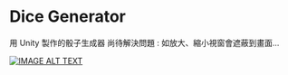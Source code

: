 # Dice Generator

用 Unity 製作的骰子生成器
尚待解決問題 : 如放大、縮小視窗會遮蔽到畫面...

[![IMAGE ALT TEXT](http://img.youtube.com/vi/-vfLRr0KvVc/0.jpg)](https://www.youtube.com/watch?v=-vfLRr0KvVc "YOUR_VIDEO_TITLE")
